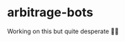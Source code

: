# arbitrage-bots

Working on this but quite desperate :smiling_face_with_tear::smiling_face_with_tear:
